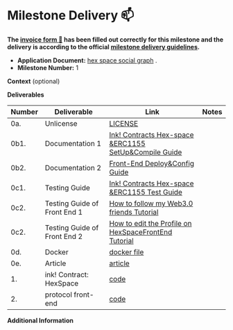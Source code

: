 # Milestone Delivery :mailbox:

**The [invoice form :pencil:](https://docs.google.com/forms/d/e/1FAIpQLSfmNYaoCgrxyhzgoKQ0ynQvnNRoTmgApz9NrMp-hd8mhIiO0A/viewform) has been filled out correctly for this milestone and the delivery is according to the official [milestone delivery guidelines](https://github.com/w3f/Grants-Program/blob/master/docs/milestone-deliverables-guidelines.md).**  

* **Application Document:** [hex space social graph](https://github.com/w3f/Grants-Program/blob/master/applications/hex.md) .
* **Milestone Number:**  1

**Context** (optional)

**Deliverables**

| Number | Deliverable | Link | Notes |
| ------------- | ------------- | ------------- |------------- |
| 0a. |  Unlicense |[LICENSE](https://github.com/rust-0x0/hex-space-protocol-substrate/blob/f723f5f3e3c7f7136c0936b648072a7dcd920d85/LICENSE)||
| 0b1. | Documentation 1|[Ink! Contracts Hex-space &ERC1155 SetUp&Compile Guide](https://github.com/rust-0x0/hex-space-protocol-substrate/blob/443001cd7a3e517322553815fa4f444f6708c7b6/README.md)||
| 0b2. | Documentation 2|[Front-End Deploy&Config Guide](https://github.com/rust-0x0/hex-space-protocol-front-end/blob/473aaa89a2ab77f633861dc0e7e08446c90e78d2/README.md)||
| 0c1. | Testing Guide | [Ink! Contracts Hex-space &ERC1155 Test Guide](https://github.com/rust-0x0/hex-space-protocol-docs/blob/f7de5c72eb1cc92beddf0c7472303cfa395adf08/README.md)||
| 0c2. | Testing Guide of Front End  1| [How to follow my Web3.0 friends Tutorial](https://github.com/rust-0x0/hex-space-protocol-docs/blob/849c659bb76c1029ce17b7c5f7c19c2e3bb070d0/Follow.md)||
| 0c2. | Testing Guide  of Front End  2| [How to edit the Profile on HexSpaceFrontEnd  Tutorial](https://github.com/rust-0x0/hex-space-protocol-docs/blob/849c659bb76c1029ce17b7c5f7c19c2e3bb070d0/Profile.md)||
| 0d. | Docker | [docker file](https://github.com/rust-0x0/hex-space-protocol-front-end/blob/473aaa89a2ab77f633861dc0e7e08446c90e78d2/Dockerfile) ||
| 0e. | Article | [article](https://medium.com/@rust.0x0/hex-space-social-graph-487c548c2391)||
| 1. |  ink! Contract: HexSpace | [code](https://github.com/rust-0x0/hex-space-protocol-substrate/blob/443001cd7a3e517322553815fa4f444f6708c7b6/hex_space) |  |
| 2. |  protocol front-end  | [code](https://github.com/rust-0x0/hex-space-protocol-front-end/tree/ff8b9a2e7e4a34ba25e9f94b4c90abda2112c0a3)|  |


**Additional Information**

